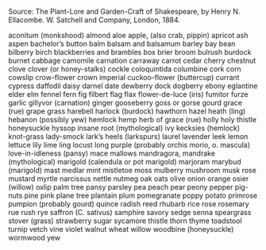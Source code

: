 Source: The Plant-Lore and Garden-Craft of Shakespeare, by Henry N. Ellacombe. W. Satchell and Company, London, 1884.

aconitum (monkshood)
almond
aloe
apple, (also crab, pippin)
apricot
ash
aspen
bachelor’s button
balm
balsam and balsamum
barley
bay
bean
bilberry
birch
blackberries and brambles
box
brier
broom
bulrush
burdock
burnet
cabbage
camomile
carnation
carraway
carrot
cedar
cherry
chestnut
clove
clover (or honey-stalks)
cockle
coloquintida
columbine
cork
corn
cowslip
crow-flower
crown imperial
cuckoo-flower (buttercup)
currant
cypress
daffodil
daisy
darnel
date
dewberry
dock
dogberry
ebony
eglantine
elder
elm
fennel
fern
fig
filbert
flag
flax
flower-de-luce (iris)
fumitor
furze
garlic
gillyvor (carnation)
ginger
gooseberry
goss or gorse
gourd
grace (rue)
grape
grass
harebell
harlock (burdock)
hawthorn
hazel
heath (ling)
hebanon (possibly yew)
hemlock
hemp
herb of grace (rue)
holly
holy thistle
honeysuckle
hyssop
insane root (mythological)
ivy
kecksies (hemlock)
knot-grass
lady-smock
lark’s heels (larkspurs)
laurel
lavender
leek
lemon
lettuce
lily
lime
ling
locust
long purple (probably orchis morio, o. mascula)
love-in-idleness (pansy)
mace
mallows
mandragora, mandrake (mythological)
marigold (calendula or pot marigold)
marjoram
marybud (marigold)
mast
medlar
mint
mistletoe
moss
mulberry
mushroom
musk rose
mustard
myrtle
narcissus
nettle
nutmeg
oak
oats
olive
onion
orange
osier (willow)
oxlip
palm tree
pansy
parsley
pea
peach
pear
peony
pepper
pig-nuts
pine
pink
plane tree
plantain
plum
pomegranate
poppy
potato
primrose
pumpion (probably gourd)
quince
radish
reed
rhubarb
rice
rose
rosemary
rue
rush
rye
saffron (C. sativus)
samphire
savory
sedge
senna
speargrass
stover (grass)
strawberry
sugar
sycamore
thistle
thorn
thyme
toadstool
turnip
vetch
vine
violet
walnut
wheat
willow
woodbine (honeysuckle)
wormwood
yew

